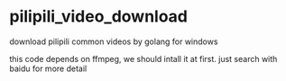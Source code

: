# pilipili_video_download
download pilipili common videos by golang for windows

this code depends on ffmpeg, we should intall it at first. just search with baidu for more detail





